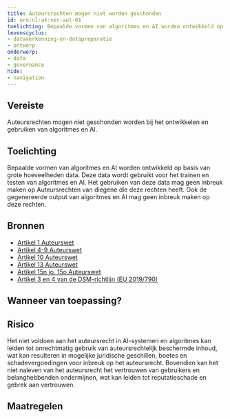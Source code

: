```yaml
---
title: Auteursrechten mogen niet worden geschonden
id: urn:nl:ak:ver:aut-01
toelichting: Bepaalde vormen van algoritmes en AI worden ontwikkeld op basis van grote hoeveelheden data. Deze data wordt gebruikt voor het trainen en testen van algoritmes en AI. Het gebruiken van deze data mag geen inbreuk maken op Auteursrechten van diegene die deze rechten heeft. Ook de gegenereerde output van algoritmes en AI mag geen inbreuk maken op deze rechten. 
levenscyclus: 
- dataverkenning-en-datapreparatie
- ontwerp
onderwerp: 
- data
- governance
hide:
- navigation
---
```


<!-- tags -->
## Vereiste

Auteursrechten mogen niet geschonden worden bij het ontwikkelen en gebruiken van algoritmes en AI.

## Toelichting 

Bepaalde vormen van algoritmes en AI worden ontwikkeld op basis van grote hoeveelheden data.
Deze data wordt gebruikt voor het trainen en testen van algoritmes en AI.
Het gebruiken van deze data mag geen inbreuk maken op Auteursrechten van diegene die deze rechten heeft.
Ook de gegenereerde output van algoritmes en AI mag geen inbreuk maken op deze rechten.


## Bronnen 

- [Artikel 1 Auteurswet](https://wetten.overheid.nl/jci1.3:c:BWBR0001886&hoofdstuk=I&paragraaf=1&artikel=1&z=2022-10-01&g=2022-10-01) 
- [Artikel 4-9 Auteurswet](https://wetten.overheid.nl/jci1.3:c:BWBR0001886&hoofdstuk=I&paragraaf=2&z=2022-10-01&g=2022-10-01)
- [Artikel 10 Auteurswet](https://wetten.overheid.nl/jci1.3:c:BWBR0001886&hoofdstuk=I&paragraaf=3&artikel=10&z=2022-10-01&g=2022-10-01)
- [Artikel 13 Auteurswet](https://wetten.overheid.nl/jci1.3:c:BWBR0001886&hoofdstuk=I&paragraaf=5&artikel=13&z=2022-10-01&g=2022-10-01)
- [Artikel 15n jo. 15o Auteurswet](https://wetten.overheid.nl/jci1.3:c:BWBR0001886&hoofdstuk=I&paragraaf=6&artikel=15n&z=2022-10-01&g=2022-10-01)
- [Artikel 3 en 4 van de DSM-richtlijn (EU 2019/790)](https://eur-lex.europa.eu/legal-content/NL/TXT/PDF/?uri=CELEX:32019L0790&from=PL)

## Wanneer van toepassing? 


## Risico 

Het niet voldoen aan het auteursrecht in AI-systemen en algoritmes kan leiden tot onrechtmatig gebruik van auteursrechtelijk beschermde inhoud, wat kan resulteren in mogelijke juridische geschillen, boetes en schadevergoedingen voor inbreuk op het auteursrecht.
Bovendien kan het niet naleven van het auteursrecht het vertrouwen van gebruikers en belanghebbenden ondermijnen, wat kan leiden tot reputatieschade en gebrek aan vertrouwen.

## Maatregelen 

<!-- list_maatregelen vereiste/aut-01-auteursrechten no-search no-onderwerp no-rol no-levenscyclus -->
